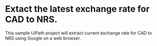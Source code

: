 # Extact the latest exchange rate for CAD to NRS. 
This sample UiPath project will extract current exchange rate for CAD to NRS using Google on a web browser. 
